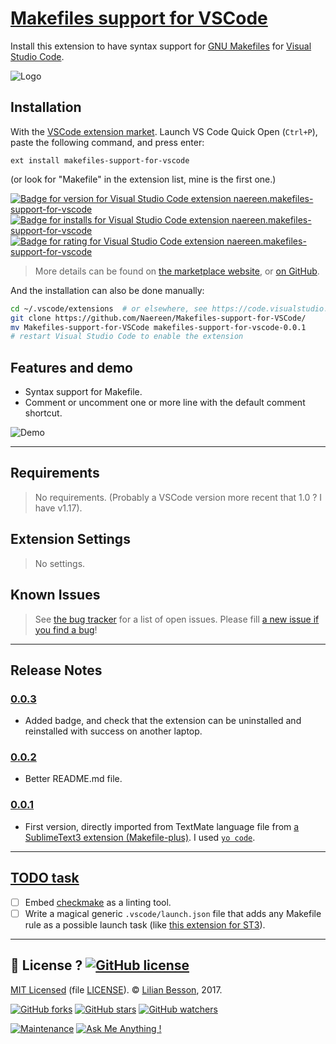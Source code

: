 # [Makefiles support for VSCode](https://marketplace.visualstudio.com/items?itemName=naereen.makefiles-support-for-vscode)

Install this extension to have syntax support for [GNU Makefiles](https://www.gnu.org/software/make/manual/make.html) for [Visual Studio Code](https://code.visualstudio.com/).

![Logo](https://github.com/Naereen/Makefiles-support-for-VSCode/raw/master/images/naereen.makefiles-support-for-vscode.small.png)

## Installation

With the [VSCode extension market](https://marketplace.visualstudio.com/). Launch VS Code Quick Open (`Ctrl+P`), paste the following command, and press enter:

```
ext install makefiles-support-for-vscode
```

(or look for "Makefile" in the extension list, mine is the first one.)

[![Badge for version for Visual Studio Code extension naereen.makefiles-support-for-vscode](https://vsmarketplacebadge.apphb.com/version/naereen.makefiles-support-for-vscode.svg)](https://marketplace.visualstudio.com/items?itemName=naereen.makefiles-support-for-vscode)
[![Badge for installs for Visual Studio Code extension naereen.makefiles-support-for-vscode](https://vsmarketplacebadge.apphb.com/installs/naereen.makefiles-support-for-vscode.svg)](https://marketplace.visualstudio.com/items?itemName=naereen.makefiles-support-for-vscode)
[![Badge for rating for Visual Studio Code extension naereen.makefiles-support-for-vscode](https://vsmarketplacebadge.apphb.com/rating/naereen.makefiles-support-for-vscode.svg)](https://marketplace.visualstudio.com/items?itemName=naereen.makefiles-support-for-vscode)

> More details can be found on [the marketplace website](https://marketplace.visualstudio.com/items?itemName=naereen.makefiles-support-for-vscode#overview), or [on GitHub](https://github.com/Naereen/Makefiles-support-for-VSCode).

And the installation can also be done manually:

```bash
cd ~/.vscode/extensions  # or elsewhere, see https://code.visualstudio.com/docs/extensions/yocode#_your-extensions-folder
git clone https://github.com/Naereen/Makefiles-support-for-VSCode/
mv Makefiles-support-for-VSCode makefiles-support-for-vscode-0.0.1
# restart Visual Studio Code to enable the extension
```

## Features and demo

- Syntax support for Makefile.
- Comment or uncomment one or more line with the default comment shortcut.

![Demo](https://github.com/Naereen/Makefiles-support-for-VSCode/raw/master/images/demo1.gif)

----

## Requirements

> No requirements.
> (Probably a VSCode version more recent that 1.0 ? I have v1.17).

## Extension Settings

> No settings.

## Known Issues

> See [the bug tracker](https://github.com/Naereen/Makefiles-support-for-VSCode/issues/) for a list of open issues.
> Please fill [a new issue if you find a bug](https://github.com/Naereen/Makefiles-support-for-VSCode/issues/new)!

----

## Release Notes

### [0.0.3](https://marketplace.visualstudio.com/items?itemName=naereen.makefiles-support-for-vscode)
- Added badge, and check that the extension can be uninstalled and reinstalled with success on another laptop.

### [0.0.2](https://marketplace.visualstudio.com/items?itemName=naereen.makefiles-support-for-vscode)
- Better README.md file.

### [0.0.1](https://marketplace.visualstudio.com/items?itemName=naereen.makefiles-support-for-vscode)
- First version, directly imported from TextMate language file from [a SublimeText3 extension (Makefile-plus)](https://github.com/Altomare/sublime-makefile-plus). I used [`yo code`](https://code.visualstudio.com/docs/extensions/yocode).

----

## [TODO task](https://github.com/Naereen/Makefiles-support-for-VSCode/issues/)
- [ ] Embed [checkmake](https://github.com/mrtazz/checkmake) as a linting tool.
- [ ] Write a magical generic `.vscode/launch.json` file that adds any Makefile rule as a possible launch task (like [this extension for ST3](https://packagecontrol.io/packages/MakeCommands)).

----

## :scroll: License ? [![GitHub license](https://img.shields.io/github/license/Naereen/badges.svg)](https://github.com/Naereen/Makefiles-support-for-VSCode/blob/master/LICENSE)
[MIT Licensed](https://lbesson.mit-license.org/) (file [LICENSE](https://github.com/Naereen/Makefiles-support-for-VSCode/blob/master/LICENSE)).
© [Lilian Besson](https://GitHub.com/Naereen), 2017.

[![GitHub forks](https://img.shields.io/github/forks/Naereen/Makefiles-support-for-VSCode.svg?style=social&label=Fork&maxAge=2592000)](https://GitHub.com/Naereen/Makefiles-support-for-VSCode/network/) [![GitHub stars](https://img.shields.io/github/stars/Naereen/Makefiles-support-for-VSCode.svg?style=social&label=Star&maxAge=2592000)](https://GitHub.com/Naereen/Makefiles-support-for-VSCode/stargazers/) [![GitHub watchers](https://img.shields.io/github/watchers/Naereen/Makefiles-support-for-VSCode.svg?style=social&label=Watch&maxAge=2592000)](https://GitHub.com/Naereen/Makefiles-support-for-VSCode/watchers/)

[![Maintenance](https://img.shields.io/badge/Maintained%3F-yes-green.svg)](https://GitHub.com/Naereen/Makefiles-support-for-VSCode/graphs/commit-activity)
[![Ask Me Anything !](https://img.shields.io/badge/Ask%20me-anything-1abc9c.svg)](https://GitHub.com/Naereen/ama)
